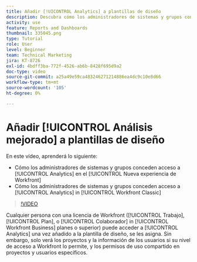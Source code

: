 ```yaml
---
title: Añadir [!UICONTROL Analytics] a plantillas de diseño
description: Descubra cómo los administradores de sistemas y grupos conceden acceso a Analytics.
activity: use
feature: Reports and Dashboards
thumbnail: 335045.png
type: Tutorial
role: User
level: Beginner
team: Technical Marketing
jira: KT-8726
exl-id: 4bdff3ba-772f-4526-ab6b-8428f695d9a2
doc-type: video
source-git-commit: a25a49e59ca483246271214886ea4dc9c10e8d66
workflow-type: tm+mt
source-wordcount: '105'
ht-degree: 0%

---
```


# Añadir [!UICONTROL Análisis mejorado] a plantillas de diseño

En este vídeo, aprenderá lo siguiente:

* Cómo los administradores de sistemas y grupos conceden acceso a [!UICONTROL Analytics] en el [!UICONTROL Nueva experiencia de Workfront]
* Cómo los administradores de sistemas y grupos conceden acceso a [!UICONTROL Analytics] in [!UICONTROL Workfront Classic]

>[!VIDEO](https://video.tv.adobe.com/v/335045/?quality=12&learn=on)

Cualquier persona con una licencia de Workfront ([!UICONTROL Trabajo], [!UICONTROL Plan], o [!UICONTROL Colaborador] in [!UICONTROL Workfront Business] planes o superior) puede acceder a [!UICONTROL Analytics] una vez añadido a la plantilla de diseño, se les asigna. Sin embargo, solo verá los proyectos y la información de los usuarios si su nivel de acceso a Workfront lo permite, y los permisos de uso compartido en proyectos y usuarios específicos.
